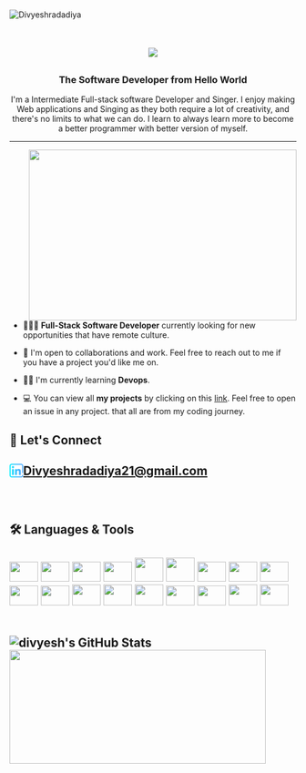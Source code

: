 </br>
<p align="left"> <img src="https://komarev.com/ghpvc/?username=divyeshradadiya&label=Profile%20views&color=0e75b6&style=flat" alt="Divyeshradadiya" /> </p>

<h1 align="center">
  
  <img src="https://readme-typing-svg.herokuapp.com/?lines=Hi+there!+👋🏽;I'm+Divyesh!+;Nice+to+meet+you!+🙂&center=true&size=30&color=29d2a">
</h1>

<h3 align="center">The Software Developer from Hello World </h3>

<p align="center">I'm a Intermediate Full-stack software Developer and Singer. I enjoy making Web applications and Singing as they both require a lot of creativity, and there's no limits to what we can do. I learn to always learn more to become a better programmer with better version of myself.</p>

---

<img align="right" width="470px" height="300px" src="https://cdn.dribbble.com/users/2131993/screenshots/4948736/media/45dceb640723d72436c427add7966cf8.gif">

- 👨🏽‍💻 **Full-Stack Software Developer** currently looking for new opportunities that have remote culture.

- 👥 I'm open to collaborations and work. Feel free to reach out to me if you have a project you'd like me on.

- 🥷🏽 I'm currently learning **Devops**.


- 💻 You can view all **my projects** by clicking on this [link](https://github.com/divyeshradadiya?tab=repositories). Feel free to open an issue in any project. that all are from my coding journey.

 <h2>📲  Let's Connect<h2>

 <a href="https://www.linkedin.com/in/divyesh-radadiya-7a236425a/">
  <img align="left" alt="Divyesh Radadiya" height="24px" src="https://raw.githubusercontent.com/shaqdeff/shaqdeff/main/linkedin.png" />
 </a>

 <a email="divyeshradadiya21@gmail.com" > Divyeshradadiya21@gmail.com </a>

</br>
 
 <h2>🛠 Languages & Tools<h2>
 <p align="left">
<img height="35" width="50" src="https://cdn.jsdelivr.net/gh/devicons/devicon/icons/html5/html5-plain-wordmark.svg" />
<img height="35" width="50" src="https://cdn.jsdelivr.net/gh/devicons/devicon/icons/css3/css3-plain-wordmark.svg" />
<img height="35" width="50" src="https://cdn.jsdelivr.net/gh/devicons/devicon/icons/sass/sass-original.svg" />
<img height="35" width="50" src="https://cdn.jsdelivr.net/gh/devicons/devicon/icons/git/git-original.svg" />
<img height="42" width="50" src="https://cdn.jsdelivr.net/gh/devicons/devicon/icons/mongodb/mongodb-original.svg" />
<img height="42" width="50" src="https://cdn.jsdelivr.net/gh/devicons/devicon/icons/docker/docker-original.svg" />
<img height="35" width="50" src="https://cdn.jsdelivr.net/gh/devicons/devicon/icons/materialui/materialui-original.svg" />
<img height="35" width="50" src="https://cdn.jsdelivr.net/gh/devicons/devicon/icons/graphql/graphql-plain.svg" />
<img height="35" width="50" src="https://react-bootstrap.netlify.app/img/logo.svg" />
<img height="35" width="50" src="https://cdn.jsdelivr.net/gh/devicons/devicon/icons/javascript/javascript-plain.svg" />
<img height="35" width="50" src="https://cdn.jsdelivr.net/gh/devicons/devicon/icons/typescript/typescript-plain.svg" />
<img height="37" width="50" src="https://cdn.jsdelivr.net/gh/devicons/devicon/icons/react/react-original.svg" />
<img height="37" width="50" src="https://cdn.jsdelivr.net/gh/devicons/devicon/icons/mysql/mysql-original.svg" />
<img height="37" width="50" src="https://cdn.jsdelivr.net/gh/devicons/devicon/icons/nextjs/nextjs-original.svg" />

<img height="35" width="50" src="https://cdn.jsdelivr.net/gh/devicons/devicon/icons/redux/redux-original.svg" />
<img height="35" width="50" src="https://cdn.jsdelivr.net/gh/devicons/devicon/icons/nodejs/nodejs-original.svg" />
<img height="37" width="50" src="https://cdn.jsdelivr.net/gh/devicons/devicon/icons/express/express-original.svg" />
<img height="37" width="50"
    src="https://cdn.jsdelivr.net/gh/devicons/devicon/icons/postgresql/postgresql-plain-wordmark.svg" />
   

 </p>
     
  </br>
   <div>      
  <img height="200" width="450" align="center" src="https://github-readme-stats-eight-theta.vercel.app/api?username=divyeshradadiya&show_icons=true&theme=dark" alt="divyesh's GitHub Stats"/>
       
  <img height="200" width="450" align="center" src="https://github-readme-stats.vercel.app/api/top-langs/?username=divyeshradadiya&theme=dark&layout=compact"/>


 <!-- <img height="300" width="950" align="center" src="https://leetcard.jacoblin.cool/divyeshradadiya1?theme=dark&font=Poly&ext=heatmap"/>-->
 <!-- <img height="200" width="850" align="center" src="https://github-readme-activity-graph.vercel.app/graph?username=divyeshradadiya&bg_color=000000&color=ffffff&line=37ff00&point=ffffff&area=true&hide_border=true"/> -->

 


</div>

</br>

